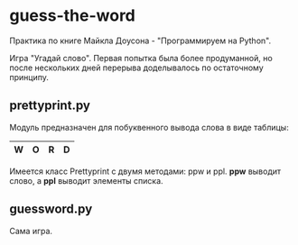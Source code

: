 # guess-the-word

Практика по книге Майкла Доусона - "Программируем на Python".

Игра "Угадай слово". Первая попытка была более продуманной, но после нескольких дней перерыва доделывалось по остаточному принципу.

## prettyprint.py

Модуль предназначен для побуквенного вывода слова в виде таблицы:

| W | O | R | D |
|:-:|:-:|:-:|:-:|

Имеется класс Prettyprint с двумя методами: ppw и ppl. __ppw__ выводит слово, а __ppl__ выводит элементы списка.

## guessword.py

Сама игра.
